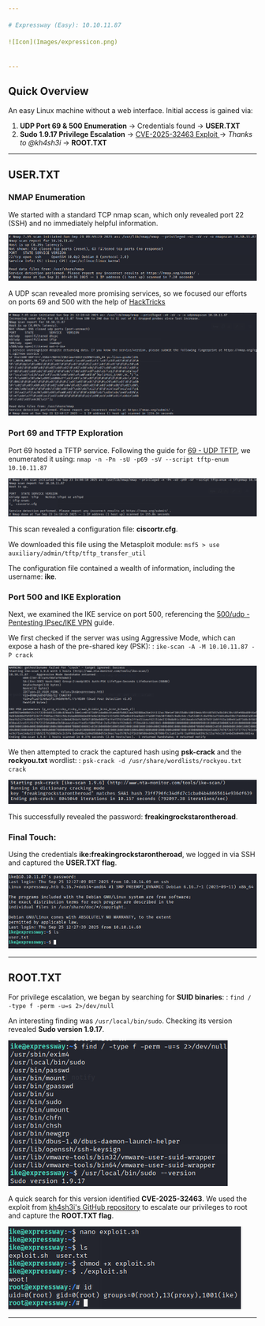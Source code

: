 ```yaml
---

# Expressway (Easy): 10.10.11.87

![Icon](Images/expressicon.png)


---
```


## Quick Overview

An easy Linux machine without a web interface. Initial access is gained via:

1. **UDP Port 69 & 500 Enumeration** → Credentials found → **USER.TXT**
2. **Sudo 1.9.17 Privilege Escalation** → [CVE-2025-32463 Exploit ](https://github.com/kh4sh3i/CVE-2025-32463) → *Thanks to @kh4sh3i* → **ROOT.TXT**

---

## USER.TXT

### NMAP Enumeration

We started with a standard TCP nmap scan, which only revealed port 22 (SSH) and no immediately helpful information.

![Icon](Images/expresstcp.png)

A UDP scan revealed more promising services, so we focused our efforts on ports 69 and 500 with the help of [HackTricks](https://book.hacktricks.wiki/en/index.html)

![Icon](Images/expressudp.png)

### Port 69 and TFTP Exploration

Port 69 hosted a TFTP service. Following the guide for [69 - UDP TFTP](https://book.hacktricks.wiki/en/network-services-pentesting/69-udp-tftp.html), we enumerated it using: `nmap -n -Pn -sU -p69 -sV --script tftp-enum 10.10.11.87` 

![Icon](Images/expresstftp.png)

This scan revealed a configuration file: **ciscortr.cfg**.

We downloaded this file using the Metasploit module: `msf5 > use auxiliary/admin/tftp/tftp_transfer_util`

The configuration file contained a wealth of information, including the username: **ike**.

### Port 500 and IKE Exploration

Next, we examined the IKE service on port 500, referencing the [500/udp - Pentesting IPsec/IKE VPN](https://book.hacktricks.wiki/en/network-services-pentesting/ipsec-ike-vpn-pentesting.html) guide.

We first checked if the server was using Aggressive Mode, which can expose a hash of the pre-shared key (PSK): : `ike-scan -A -M 10.10.11.87 -P crack`

![Icon](Images/expressike.png)

We then attempted to crack the captured hash using **psk-crack** and the **rockyou.txt** wordlist: : `psk-crack -d /usr/share/wordlists/rockyou.txt crack`

![Icon](Images/expresspsk.png)

This successfully revealed the password: **freakingrockstarontheroad**.

### Final Touch:

Using the credentials **ike:freakingrockstarontheroad**, we logged in via SSH and captured the **USER.TXT flag**.

![Icon](Images/expressusertxt.png)

---

## ROOT.TXT

For privilege escalation, we began by searching for **SUID binaries**: : `find / -type f -perm -u=s 2>/dev/null`

An interesting finding was `/usr/local/bin/sudo`. Checking its version revealed **Sudo version 1.9.17**.

![Icon](Images/expresssuid.png)

A quick search for this version identified **CVE-2025-32463**. We used the exploit from  [kh4sh3i's GitHub repository](https://github.com/kh4sh3i/CVE-2025-32463) to escalate our privileges to root and capture the **ROOT.TXT flag**.

![Icon](Images/expressroot.png)

---
